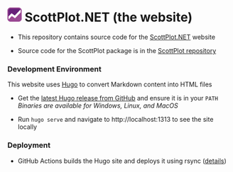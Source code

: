 # ![](static/images/brand/favicon-32.png) ScottPlot.NET (the website)

* This repository contains source code for the [ScottPlot.NET](https://scottplot.net) website

* Source code for the ScottPlot package is in the [ScottPlot repository](https://github.com/scottplot/scottplot)

### Development Environment

This website uses [Hugo](https://gohugo.io/) to convert Markdown content into HTML files

* Get the [latest Hugo release from GitHub](https://github.com/gohugoio/hugo/releases) and ensure it is in your `PATH`\
  _Binaries are available for Windows, Linux, and MacOS_

* Run `hugo serve` and navigate to http://localhost:1313 to see the site locally

### Deployment

* GitHub Actions builds the Hugo site and deploys it using rsync ([details](https://swharden.com/blog/2022-03-20-github-actions-hugo))